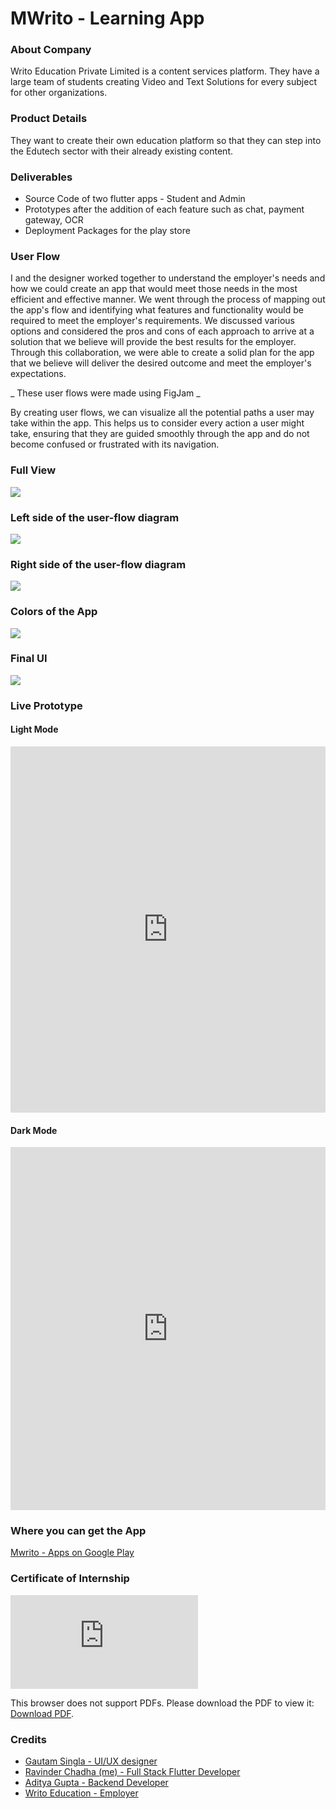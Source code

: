 
# MWrito - Learning App

### About Company
Writo Education Private Limited is a content services platform. They have a large team of students creating Video and Text Solutions for every subject for other organizations.
### Product Details
They want to create their own education platform so that they can step into the Edutech sector with their already existing content.
### Deliverables
- Source Code of two flutter apps - Student and Admin
- Prototypes after the addition of each feature such as chat, payment gateway, OCR
- Deployment Packages for the play store

### User Flow
I and the designer worked together to understand the employer's needs and how we could create an app that would meet those needs in the most efficient and effective manner. We went through the process of mapping out the app's flow and identifying what features and functionality would be required to meet the employer's requirements. We discussed various options and considered the pros and cons of each approach to arrive at a solution that we believe will provide the best results for the employer. Through this collaboration, we were able to create a solid plan for the app that we believe will deliver the desired outcome and meet the employer's expectations.

_ These user flows were made using FigJam _ 

By creating user flows, we can visualize all the potential paths a user may take within the app. This helps us to consider every action a user might take, ensuring that they are guided smoothly through the app and do not become confused or frustrated with its navigation.
### Full View
![](https://gautamsingla.works/image/https%3A%2F%2Fs3-us-west-2.amazonaws.com%2Fsecure.notion-static.com%2F2e6874b7-8fd3-432b-b714-5afe29aaec30%2FFrame_1.png?id=856c86bd-e373-4990-b4c1-4762ecf72fe2&table=block&spaceId=0ff43dce-c5c6-4fe6-8c9c-38991ad2c26c&width=2000&userId=&cache=v2)

### Left side of the user-flow diagram
![](https://gautamsingla.works/image/https%3A%2F%2Fs3-us-west-2.amazonaws.com%2Fsecure.notion-static.com%2Fe8a42393-5b28-41db-9f66-331c6f1020a7%2FFrame_2.png?id=3a4dc9a5-ee5b-4a78-b6dd-d2d03f68eb74&table=block&spaceId=0ff43dce-c5c6-4fe6-8c9c-38991ad2c26c&width=2000&userId=&cache=v2)

### Right side of the user-flow diagram
![](https://gautamsingla.works/image/https%3A%2F%2Fs3-us-west-2.amazonaws.com%2Fsecure.notion-static.com%2F378ebcd4-4f0b-47d7-90ec-19cdad83cf9a%2FFrame_3.png?id=36416375-ce9c-4b0d-9732-7a4064d253f0&table=block&spaceId=0ff43dce-c5c6-4fe6-8c9c-38991ad2c26c&width=2000&userId=&cache=v2)

### Colors of the App
![](https://gautamsingla.works/image/https%3A%2F%2Fs3-us-west-2.amazonaws.com%2Fsecure.notion-static.com%2Fade3b491-a2f4-4f1e-b689-5ac9e70026a6%2FSG_-_4.png?id=56f0a24a-f77e-43a1-9e5f-958bf635124f&table=block&spaceId=0ff43dce-c5c6-4fe6-8c9c-38991ad2c26c&width=2000&userId=&cache=v2)

### Final UI
![](https://gautamsingla.works/image/https%3A%2F%2Fs3-us-west-2.amazonaws.com%2Fsecure.notion-static.com%2F85e402b2-3318-4ac1-beec-addbb36c6c59%2FiPhone_11_Pro_Mockup_1.png?id=9e09d7cb-1049-4c3e-9b5b-c2816a7798e1&table=block&spaceId=0ff43dce-c5c6-4fe6-8c9c-38991ad2c26c&width=1630&userId=&cache=v2)

### Live Prototype
#### Light Mode

<div style="position: relative;"><div style="display: block; pointer-events: auto; width: 100%;"><div style="position: relative; display: flex; justify-content: center; width: 100%; min-height: 100px; height: 586px;"><div style="position: absolute; left: 0px; top: 0px; width: 100%; height: 100%; border-radius: 1px;"><div style="height: 100%; width: 100%;"><div style="position: absolute; left: 0px; top: 0px; width: 100%; height: 100%; border-radius: 1px; pointer-events: auto;"><iframe src="https://www.figma.com/embed?embed_host=notion&amp;url=https%3A%2F%2Fwww.figma.com%2Fproto%2FdhLQKl8aNZwygPJkBd1XQ9%2FWrito%3Fpage-id%3D55%253A107%26node-id%3D649%253A3895%26viewport%3D241%252C48%252C0.2%26scaling%3Dscale-down%26starting-point-node-id%3D649%253A3877" frameborder="0" sandbox="allow-scripts allow-popups allow-top-navigation-by-user-activation allow-forms allow-same-origin allow-storage-access-by-user-activation" allowfullscreen="" style="position: absolute; left: 0px; top: 0px; width: 100%; height: 100%; border-radius: 1px; pointer-events: auto; background-color: white;"></iframe></div></div></div></div></div></div>

#### Dark Mode

<div style="position: relative;"><div style="display: block; pointer-events: auto; width: 100%;"><div style="position: relative; display: flex; justify-content: center; width: 100%; min-height: 100px; height: 581px;"><div style="position: absolute; left: 0px; top: 0px; width: 100%; height: 100%; border-radius: 1px;"><div style="height: 100%; width: 100%;"><div style="position: absolute; left: 0px; top: 0px; width: 100%; height: 100%; border-radius: 1px; pointer-events: auto;"><iframe src="https://www.figma.com/embed?embed_host=notion&amp;url=https%3A%2F%2Fwww.figma.com%2Fproto%2FdhLQKl8aNZwygPJkBd1XQ9%2FWrito%3Fpage-id%3D417%253A1391%26node-id%3D417%253A3709%26viewport%3D241%252C48%252C0.25%26scaling%3Dscale-down%26starting-point-node-id%3D1218%253A4257" frameborder="0" sandbox="allow-scripts allow-popups allow-top-navigation-by-user-activation allow-forms allow-same-origin allow-storage-access-by-user-activation" allowfullscreen="" style="position: absolute; left: 0px; top: 0px; width: 100%; height: 100%; border-radius: 1px; pointer-events: auto; background-color: white;"></iframe></div></div></div></div></div></div>

### Where you can get the App
[Mwrito - Apps on Google Play](https://play.google.com/store/apps/details?id=com.wisewizard.writo_learning_app)

### Certificate of Internship

<object data="https://drive.google.com/file/d/17FFg9yarHKS-NkKwWlq3E-TMZrGl7x_l/view" type="application/pdf" width="700px" height="700px">
    <embed src="https://drive.google.com/file/d/17FFg9yarHKS-NkKwWlq3E-TMZrGl7x_l/view">
        <p>This browser does not support PDFs. Please download the PDF to view it: <a href="https://drive.google.com/file/d/17FFg9yarHKS-NkKwWlq3E-TMZrGl7x_l/view">Download PDF</a>.</p>
    </embed>
</object>

### Credits
- [Gautam Singla - UI/UX designer](https://github.com/ggsingla)
- [Ravinder Chadha (me) - Full Stack Flutter Developer]( https://github.com/ravinder-chadha)
- [Aditya Gupta - Backend Developer](https://github.com/Adityagupta1625)
- [Writo Education - Employer](https://www.linkedin.com/in/writo-education-private-limited-b2810b206/)